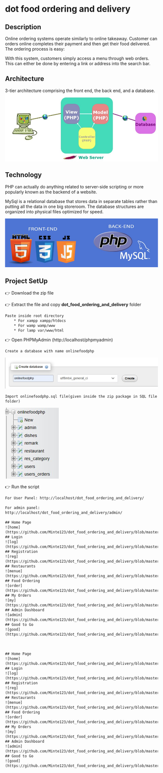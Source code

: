 # dot food ordering and delivery

## Description
Online ordering systems operate similarly to online takeaway.  Customer can orders online completes their payment and  then get their food delivered. The ordering process is easy:

With this system, customers simply access a menu through web orders. This can either be done by entering a link or address into the search bar.

## Architecture
3-tier architecture comprising  the front end, the back end, and a database.
![Three tier](https://github.com/Minte123/dot_food_ordering_and_delivery/blob/master/images/mvc.jpg)

## Technology

PHP  can actually do anything related to server-side scripting or more popularly known as the backend of a website.

MySql  is a relational database that stores data in separate tables rather than putting all the data in one big storeroom. The database structures are organized into physical files optimized for speed.

![Tech](https://github.com/Minte123/dot_food_ordering_and_delivery/blob/master/images/php1.jpg)

## Project SetUp

👉 Download the zip file

👉 Extract the file and copy **dot_food_ordering_and_delivery** folder

    Paste inside root directory
        * For xampp xampp/htdocs 
        * For wamp wamp/www
        * For lamp var/www/html


👉 Open PHPMyAdmin (http://localhost/phpmyadmin)

    Create a database with name onlinefoodphp
    
   ![Screenshot (585)](https://github.com/Minte123/dot_food_ordering_and_delivery/blob/master/images/create_db.jpg)
    
    Import onlinefoodphp.sql file(given inside the zip package in SQL file folder)
   
   ![Screenshot (584)](https://github.com/Minte123/dot_food_ordering_and_delivery/blob/master/images/f_db.jpg)

👉 Run the script 

    For User Panel: http://localhost/dot_food_ordering_and_delivery/
    
    For admin panel: http://localhost/dot_food_ordering_and_delivery/admin/
    
    ## Home Page
    ![home](https://github.com/Minte123/dot_food_ordering_and_delivery/blob/master/images/m1.jpg)
    ## Login
    ![log](https://github.com/Minte123/dot_food_ordering_and_delivery/blob/master/images/login.jpg)
    ## Registration
    ![reg](https://github.com/Minte123/dot_food_ordering_and_delivery/blob/master/images/Register.jpg)
    ## Restaurants
    ![menue](https://github.com/Minte123/dot_food_ordering_and_delivery/blob/master/images/Resturant.jpg)
    ## Food Ordering
    ![order](https://github.com/Minte123/dot_food_ordering_and_delivery/blob/master/images/order_dish.jpg)
    ## My Orders
    ![my](https://github.com/Minte123/dot_food_ordering_and_delivery/blob/master/images/my_orders.jpg)
    ## Admin Dashboard
    ![admin](https://github.com/Minte123/dot_food_ordering_and_delivery/blob/master/images/admi_dshboard.jpg)
    ## Good to Go
    ![good](https://github.com/Minte123/dot_food_ordering_and_delivery/blob/master/images/c2c27f166ab95886352146f0878bde9b.gif)
    
    
    
    ## Home Page
    ![home](https://github.com/Minte123/dot_food_ordering_and_delivery/blob/master/images/m1.jpg)
    ## Login
    ![log](https://github.com/Minte123/dot_food_ordering_and_delivery/blob/master/images/login.jpg)
    ## Registration
    ![reg](https://github.com/Minte123/dot_food_ordering_and_delivery/blob/master/images/Register.jpg)
    ## Restaurants
    ![menue](https://github.com/Minte123/dot_food_ordering_and_delivery/blob/master/images/Resturant.jpg)
    ## Food Ordering
    ![order](https://github.com/Minte123/dot_food_ordering_and_delivery/blob/master/images/order_dish.jpg)
    ## My Orders
    ![my](https://github.com/Minte123/dot_food_ordering_and_delivery/blob/master/images/my_orders.jpg)
    ## Admin Dashboard
    ![admin](https://github.com/Minte123/dot_food_ordering_and_delivery/blob/master/images/admi_dshboard.jpg)
    ## Good to Go
    ![good](https://github.com/Minte123/dot_food_ordering_and_delivery/blob/master/images/c2c27f166ab95886352146f0878bde9b.gif)
